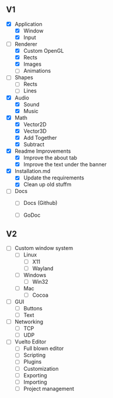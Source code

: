 ## V1
- [x] Application
    - [x] Window
    - [x] Input

- [ ] Renderer
    - [x] Custom OpenGL
    - [x] Rects
    - [x] Images
    - [ ] Animations

- [ ] Shapes
    - [ ] Rects
    - [ ] Lines

- [x] Audio
    - [x] Sound
    - [x] Music

- [x] Math
    - [x] Vector2D
    - [x] Vector3D
    - [x] Add Together
    - [x] Subtract

- [x] Readme Improvements
    - [x] Improve the about tab
    - [x] Improve the text under the banner

- [x] Installation.md
    - [x] Update the requirements
    - [x] Clean up old stuffm

- [ ] Docs
    - [ ] Docs (Github)
    - [ ] GoDoc


## V2
- [ ] Custom window system
    - [ ] Linux
        - [ ] X11
        - [ ] Wayland
    - [ ] Windows
        - [ ] Win32
    - [ ] Mac
        - [ ] Cocoa

- [ ] GUI
    - [ ] Buttons
    - [ ] Text

- [ ] Networking
    - [ ] TCP
    - [ ] UDP

- [ ] Vuelto Editor
    - [ ] Full blown editor
    - [ ] Scripting
    - [ ] Plugins
    - [ ] Customization
    - [ ] Exporting
    - [ ] Importing
    - [ ] Project management
